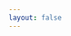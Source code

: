 ```yaml
---
layout: false
---
```


<script setup>
  import Page from './Table.tsx'

</script>

<ClientOnly>
  <div class="wk-demo">
    <Page />
  </div>
</ClientOnly>
